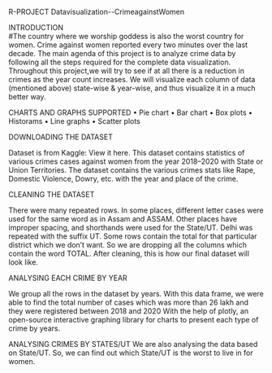 R-PROJECT Datavisualization--CrimeagainstWomen

INTRODUCTION  
#The country where we worship goddess is also the worst country for women. Crime against women reported every two minutes over the last decade.
The main agenda of this project is to analyze crime data by following all the steps required for the complete data visualization.
Throughout this project,we will try to see if at all there is a reduction in crimes as the year count increases. We will visualize each column of data (mentioned above) state-wise & year-wise, and thus visualize it in a much better way. 

CHARTS AND GRAPHS SUPPORTED
• Pie chart
• Bar chart
• Box plots
• Historams
• Line graphs
• Scatter plots


DOWNLOADING THE DATASET

Dataset is from Kaggle: View it here. This dataset contains statistics of various crimes cases against women from the year 2018–2020 with State or Union Territories.
The dataset contains the various crimes stats like Rape, Domestic Violence, Dowry, etc. with the year and place of the crime.

CLEANING THE DATASET

There were many repeated rows. In some places, different letter cases were used for the same word as in Assam and ASSAM. Other places have improper spacing, and shorthands were used for the State/UT. Delhi was repeated with the suffix UT.
Some rows contain the total for that particular district which we don’t want. So we are dropping all the columns which contain the word TOTAL.
After cleaning, this is how our final dataset will look like.

ANALYSING EACH CRIME BY YEAR

We group all the rows in the dataset by years.
With this data frame, we were able to find the total number of cases which was more than 26 lakh and they were registered between 2018 and 2020
With the help of plotly, an open-source interactive graphing library for charts to present each type of crime by years.

ANALYSING CRIMES BY STATES/UT
We are also analysing the data based on State/UT. So, we can find out which State/UT is the worst to live in for women.
